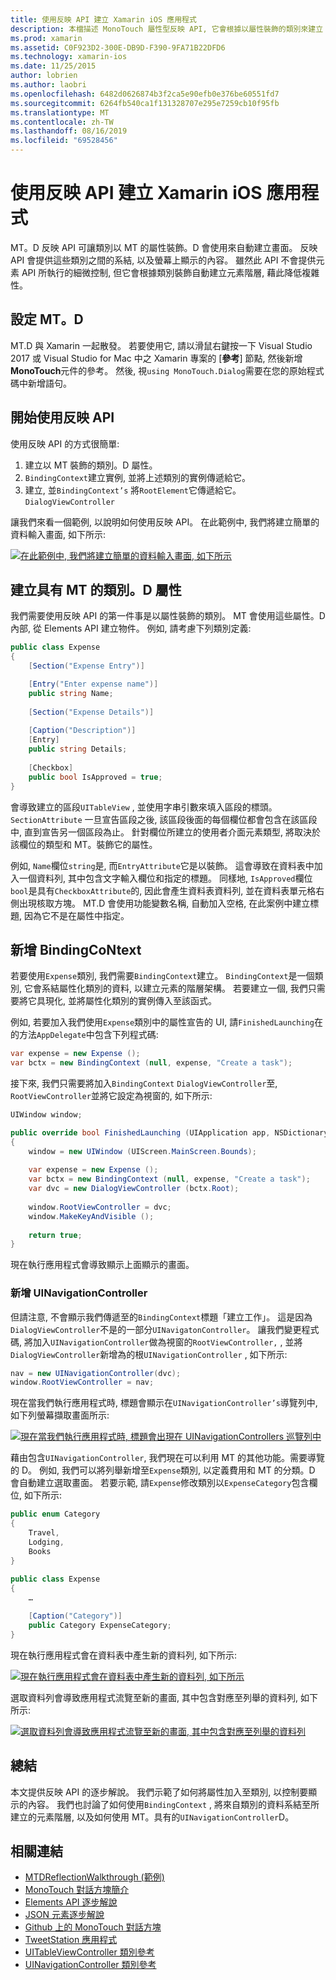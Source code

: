 ```yaml
---
title: 使用反映 API 建立 Xamarin iOS 應用程式
description: 本檔描述 MonoTouch 屬性型反映 API, 它會根據以屬性裝飾的類別來建立 UI。
ms.prod: xamarin
ms.assetid: C0F923D2-300E-DB9D-F390-9FA71B22DFD6
ms.technology: xamarin-ios
ms.date: 11/25/2015
author: lobrien
ms.author: laobri
ms.openlocfilehash: 6482d0626874b3f2ca5e90efb0e376be60551fd7
ms.sourcegitcommit: 6264fb540ca1f131328707e295e7259cb10f95fb
ms.translationtype: MT
ms.contentlocale: zh-TW
ms.lasthandoff: 08/16/2019
ms.locfileid: "69528456"
---
```

# <a name="creating-a-xamarinios-application-using-the-reflection-api"></a>使用反映 API 建立 Xamarin iOS 應用程式

MT。D 反映 API 可讓類別以 MT 的屬性裝飾。D 會使用來自動建立畫面。 反映 API 會提供這些類別之間的系結, 以及螢幕上顯示的內容。 雖然此 API 不會提供元素 API 所執行的細微控制, 但它會根據類別裝飾自動建立元素階層, 藉此降低複雜性。

## <a name="setting-up-mtd"></a>設定 MT。D

MT.D 與 Xamarin 一起散發。 若要使用它, 請以滑鼠右鍵按一下 Visual Studio 2017 或 Visual Studio for Mac 中之 Xamarin 專案的 [**參考**] 節點, 然後新增**MonoTouch**元件的參考。 然後, 視`using MonoTouch.Dialog`需要在您的原始程式碼中新增語句。

## <a name="getting-started-with-the-reflection-api"></a>開始使用反映 API

使用反映 API 的方式很簡單:

1. 建立以 MT 裝飾的類別。D 屬性。
1. `BindingContext`建立實例, 並將上述類別的實例傳遞給它。 
1. 建立, 並`BindingContext’s` 將`RootElement`它傳遞給它。 `DialogViewController` 


讓我們來看一個範例, 以說明如何使用反映 API。 在此範例中, 我們將建立簡單的資料輸入畫面, 如下所示:

 [![](reflection-api-walkthrough-images/01-expense-entry.png "在此範例中, 我們將建立簡單的資料輸入畫面, 如下所示")](reflection-api-walkthrough-images/01-expense-entry.png#lightbox)

## <a name="creating-a-class-with-mtd-attributes"></a>建立具有 MT 的類別。D 屬性

我們需要使用反映 API 的第一件事是以屬性裝飾的類別。 MT 會使用這些屬性。D 內部, 從 Elements API 建立物件。 例如, 請考慮下列類別定義:

```csharp
public class Expense
{
    [Section("Expense Entry")]

    [Entry("Enter expense name")]
    public string Name;
        
    [Section("Expense Details")]
  
    [Caption("Description")]
    [Entry]
    public string Details;
        
    [Checkbox]
    public bool IsApproved = true;
}
```

會導致建立的區段`UITableView` , 並使用字串引數來填入區段的標頭。 `SectionAttribute` 一旦宣告區段之後, 該區段後面的每個欄位都會包含在該區段中, 直到宣告另一個區段為止。
針對欄位所建立的使用者介面元素類型, 將取決於該欄位的類型和 MT。裝飾它的屬性。

例如, `Name`欄位`string`是, 而`EntryAttribute`它是以裝飾。 這會導致在資料表中加入一個資料列, 其中包含文字輸入欄位和指定的標題。 同樣地, `IsApproved`欄位`bool`是具有`CheckboxAttribute`的, 因此會產生資料表資料列, 並在資料表單元格右側出現核取方塊。 MT.D 會使用功能變數名稱, 自動加入空格, 在此案例中建立標題, 因為它不是在屬性中指定。

## <a name="adding-the-bindingcontext"></a>新增 BindingCoNtext

若要使用`Expense`類別, 我們需要`BindingContext`建立。 `BindingContext`是一個類別, 它會系結屬性化類別的資料, 以建立元素的階層架構。 若要建立一個, 我們只需要將它具現化, 並將屬性化類別的實例傳入至該函式。

例如, 若要加入我們使用`Expense`類別中的屬性宣告的 UI, 請`FinishedLaunching`在的方法`AppDelegate`中包含下列程式碼:

```csharp
var expense = new Expense ();
var bctx = new BindingContext (null, expense, "Create a task");
```

接下來, 我們只需要將加入`BindingContext` `DialogViewController`至, `RootViewController`並將它設定為視窗的, 如下所示:

```csharp
UIWindow window;

public override bool FinishedLaunching (UIApplication app, NSDictionary options)
{   
    window = new UIWindow (UIScreen.MainScreen.Bounds);
            
    var expense = new Expense ();
    var bctx = new BindingContext (null, expense, "Create a task");
    var dvc = new DialogViewController (bctx.Root);
            
    window.RootViewController = dvc;
    window.MakeKeyAndVisible ();
            
    return true;
}
```

現在執行應用程式會導致顯示上面顯示的畫面。

### <a name="adding-a-uinavigationcontroller"></a>新增 UINavigationController

但請注意, 不會顯示我們傳遞至的`BindingContext`標題「建立工作」。 這是因為`DialogViewController`不是的一部分`UINavigatonController`。 讓我們變更程式碼, 將加入`UINavigationController`做為視窗的`RootViewController,` , 並將`DialogViewController`新增為的根`UINavigationController` , 如下所示:

```csharp
nav = new UINavigationController(dvc);
window.RootViewController = nav;
```

現在當我們執行應用程式時, 標題會顯示在`UINavigationController’s`導覽列中, 如下列螢幕擷取畫面所示:

 [![](reflection-api-walkthrough-images/02-create-task.png "現在當我們執行應用程式時, 標題會出現在 UINavigationControllers 巡覽列中")](reflection-api-walkthrough-images/02-create-task.png#lightbox)

藉由包含`UINavigationController`, 我們現在可以利用 MT 的其他功能。需要導覽的 D。 例如, 我們可以將列舉新增至`Expense`類別, 以定義費用和 MT 的分類。D 會自動建立選取畫面。 若要示範, 請`Expense`修改類別以`ExpenseCategory`包含欄位, 如下所示:

```csharp
public enum Category
{
    Travel,
    Lodging,
    Books
}
        
public class Expense
{
    …

    [Caption("Category")]
    public Category ExpenseCategory;
}
```

現在執行應用程式會在資料表中產生新的資料列, 如下所示:

 [![](reflection-api-walkthrough-images/03-set-details.png "現在執行應用程式會在資料表中產生新的資料列, 如下所示")](reflection-api-walkthrough-images/03-set-details.png#lightbox)

選取資料列會導致應用程式流覽至新的畫面, 其中包含對應至列舉的資料列, 如下所示:

 [![](reflection-api-walkthrough-images/04-set-category.png "選取資料列會導致應用程式流覽至新的畫面, 其中包含對應至列舉的資料列")](reflection-api-walkthrough-images/04-set-category.png#lightbox)

 <a name="Summary" />


## <a name="summary"></a>總結

本文提供反映 API 的逐步解說。 我們示範了如何將屬性加入至類別, 以控制要顯示的內容。 我們也討論了如何使用`BindingContext` , 將來自類別的資料系結至所建立的元素階層, 以及如何使用 MT。具有的`UINavigationController`D。


## <a name="related-links"></a>相關連結

- [MTDReflectionWalkthrough (範例)](https://docs.microsoft.com/samples/xamarin/ios-samples/mtdreflectionwalkthrough)
- [MonoTouch 對話方塊簡介](~/ios/user-interface/monotouch.dialog/index.md)
- [Elements API 逐步解說](~/ios/user-interface/monotouch.dialog/elements-api-walkthrough.md)
- [JSON 元素逐步解說](~/ios/user-interface/monotouch.dialog/monotouch.dialog-json-markup.md)
- [Github 上的 MonoTouch 對話方塊](https://github.com/migueldeicaza/MonoTouch.Dialog)
- [TweetStation 應用程式](https://github.com/migueldeicaza/TweetStation)
- [UITableViewController 類別參考](https://developer.apple.com/library/ios/#DOCUMENTATION/UIKit/Reference/UITableViewController_Class/Reference/Reference.html)
- [UINavigationController 類別參考](https://developer.apple.com/library/ios/#documentation/UIKit/Reference/UINavigationController_Class/Reference/Reference.html)
